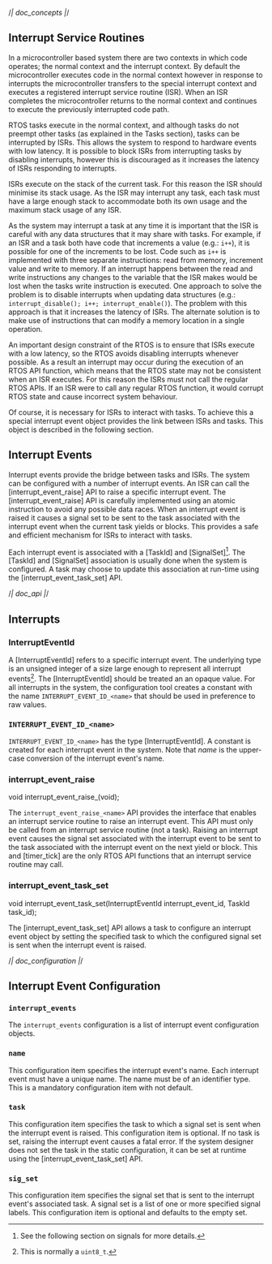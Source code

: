 /*| doc_concepts |*/
## Interrupt Service Routines

In a microcontroller based system there are two contexts in which code operates;
the normal context and the interrupt context.
By default the microcontroller executes code in the normal context however in response to interrupts the microcontroller transfers to the special interrupt context and executes a registered interrupt service routine (ISR).
When an ISR completes the microcontroller returns to the normal context and continues to execute the previously interrupted code path.

RTOS tasks execute in the normal context, and although tasks do not preempt other tasks (as explained in the Tasks section), tasks can be interrupted by ISRs.
This allows the system to respond to hardware events with low latency.
It is possible to block ISRs from interrupting tasks by disabling interrupts, however this is discouraged as it increases the latency of ISRs responding to interrupts.

ISRs execute on the stack of the current task.
For this reason the ISR should minimise its stack usage.
As the ISR may interrupt any task, each task must have a large enough stack to accommodate both its own usage and the maximum stack usage of any ISR.

As the system may interrupt a task at any time it is important that the ISR is careful with any data structures that it may share with tasks.
For example, if an ISR and a task both have code that increments a value (e.g.: `i++`), it is possible for one of the increments to be lost.
Code such as `i++` is implemented with three separate instructions: read from memory, increment value and write to memory.
If an interrupt happens between the read and write instructions any changes to the variable that the ISR makes would be lost when the tasks write instruction is executed.
One approach to solve the problem is to disable interrupts when updating data structures (e.g.: `interrupt_disable(); i++; interrupt_enable()`).
The problem with this approach is that it increases the latency of ISRs.
The alternate solution is to make use of instructions that can modify a memory location in a single operation.

An important design constraint of the RTOS is to ensure that ISRs execute with a low latency, so the RTOS avoids disabling interrupts whenever possible.
As a result an interrupt may occur during the execution of an RTOS API function, which means that the RTOS state may not be consistent when an ISR executes.
For this reason the ISRs must not call the regular RTOS APIs.
If an ISR were to call any regular RTOS function, it would corrupt RTOS state and cause incorrect system behaviour.

Of course, it is necessary for ISRs to interact with tasks.
To achieve this a special interrupt event object provides the link between ISRs and tasks.
This object is described in the following section.


## Interrupt Events

Interrupt events provide the bridge between tasks and ISRs.
The system can be configured with a number of interrupt events.
An ISR can call the [<span class="api">interrupt_event_raise</span>] API to raise a specific interrupt event.
The [<span class="api">interrupt_event_raise</span>] API is carefully implemented using an atomic instruction to avoid any possible data races.
When an interrupt event is raised it causes a signal set to be sent to the task associated with the interrupt event when the current task yields or blocks.
This provides a safe and efficient mechanism for ISRs to interact with tasks.

Each interrupt event is associated with a [<span class="api">TaskId</span>] and [<span class="api">SignalSet</span>][^signalset].
The [<span class="api">TaskId</span>] and [<span class="api">SignalSet</span>] association is usually done when the system is configured.
A task may choose to update this association at run-time using the [<span class="api">interrupt_event_task_set</span>] API.

[^signalset]: See the following section on signals for more details.

/*| doc_api |*/
## Interrupts

### <span class="api">InterruptEventId</span>

A [<span class="api">InterruptEventId</span>] refers to a specific interrupt event.
The underlying type is an unsigned integer of a size large enough to represent all interrupt events[^InterruptEventId_width].
The [<span class="api">InterruptEventId</span>] should be treated an an opaque value.
For all interrupts in the system, the configuration tool creates a constant with the name `INTERRUPT_EVENT_ID_<name>` that should be used in preference to raw values.

[^InterruptEventId_width]: This is normally a `uint8_t`.

### `INTERRUPT_EVENT_ID_<name>`

`INTERRUPT_EVENT_ID_<name>` has the type [<span class="api">InterruptEventId</span>].
A constant is created for each interrupt event in the system.
Note that *name* is the upper-case conversion of the interrupt event's name.

### <span class="api">interrupt_event_raise</span>

<div class="codebox">void interrupt_event_raise_<name>(void);</div>

The `interrupt_event_raise_<name>` API provides the interface that enables an interrupt service routine to raise an interrupt event.
This API must only be called from an interrupt service routine (not a task).
Raising an interrupt event causes the signal set associated with the interrupt event to be sent to the task associated with the interrupt event on the next yield or block.
This and [<span class="api">timer_tick</span>] are the only RTOS API functions that an interrupt service routine may call.

### <span class="api">interrupt_event_task_set</span>

<div class="codebox">void interrupt_event_task_set(InterruptEventId interrupt_event_id, TaskId task_id);</div>

The [<span class="api">interrupt_event_task_set</span>] API allows a task to configure an interrupt event object by setting the specified task to which the configured signal set is sent when the interrupt event is raised.

/*| doc_configuration |*/
## Interrupt Event Configuration

### `interrupt_events`

The `interrupt_events` configuration is a list of interrupt event configuration objects.

### `name`

This configuration item specifies the interrupt event's name.
Each interrupt event must have a unique name.
The name must be of an identifier type.
This is a mandatory configuration item with not default.

### `task`

This configuration item specifies the task to which a signal set is sent when the interrupt event is raised.
This configuration item is optional.
If no task is set, raising the interrupt event causes a fatal error.
If the system designer does not set the task in the static configuration, it can be set at runtime using the [<span class="api">interrupt_event_task_set</span>] API.

### `sig_set`

This configuration item specifies the signal set that is sent to the interrupt event's associated task.
A signal set is a list of one or more specified signal labels.
This configuration item is optional and defaults to the empty set.
